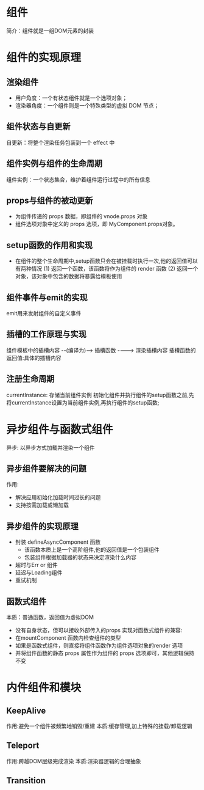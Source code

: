 # 组件
简介：组件就是一组DOM元素的封装
# 组件的实现原理
## 渲染组件
- 用户角度：一个有状态组件就是一个选项对象；
- 渲染器角度：一个组件则是一个特殊类型的虚拟 DOM 节点；
## 组件状态与自更新
自更新：将整个渲染任务包装到一个 effect 中
## 组件实例与组件的生命周期
组件实例：一个状态集合，维护着组件运行过程中的所有信息
## props与组件的被动更新
- 为组件传递的 props 数据，即组件的 vnode.props 对象
- 组件选项对象中定义的 props 选项，即 MyComponent.props对象。
## setup函数的作用和实现
- 在组件的整个生命周期中,setup函数只会在被挂载时执行一次,他的返回值可以有两种情况
(1) 返回一个函数，该函数将作为组件的 render 函数
(2) 返回一个对象，该对象中包含的数据将暴露给模板使用
## 组件事件与emit的实现
emit用来发射组件的自定义事件
## 插槽的工作原理与实现
组件模板中的插槽内容 --(编译为)--> 插槽函数 ----> 渲染插槽内容
插槽函数的返回值:具体的插槽内容
## 注册生命周期
currentInstance: 存储当前组件实例
初始化组件并执行组件的setup函数之前,先将currentInstance设置为当前组件实例,再执行组件的setup函数;
# 异步组件与函数式组件
异步: 以异步方式加载并渲染一个组件
## 异步组件要解决的问题
作用:
- 解决应用初始化加载时间过长的问题
- 支持按需加载或懒加载
## 异步组件的实现原理
- 封装 defineAsyncComponent 函数
    - 该函数本质上是一个高阶组件,他的返回值是一个包装组件
    - 包装组件根据加载器的状态来决定渲染什么内容
- 超时与Err or 组件   
- 延迟与Loading组件
- 重试机制
## 函数式组件
本质：普通函数，返回值为虚拟DOM
- 没有自身状态，但可以接收外部传入的props
实现对函数式组件的兼容:
- 在mountComponent 函数内检查组件的类型
- 如果是函数式组件，则直接将组件函数作为组件选项对象的render 选项
- 并将组件函数的静态 props 属性作为组件的 props 选项即可，其他逻辑保持不变
# 内件组件和模块
## KeepAlive
作用:避免一个组件被频繁地销毁/重建
本质:缓存管理,加上特殊的挂载/卸载逻辑
## Teleport
作用:跨越DOM层级完成渲染
本质:渲染器逻辑的合理抽象
## Transition